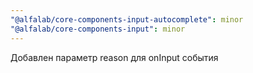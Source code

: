 ```yaml
---
"@alfalab/core-components-input-autocomplete": minor
"@alfalab/core-components-input": minor
---
```


Добавлен параметр reason для onInput события
